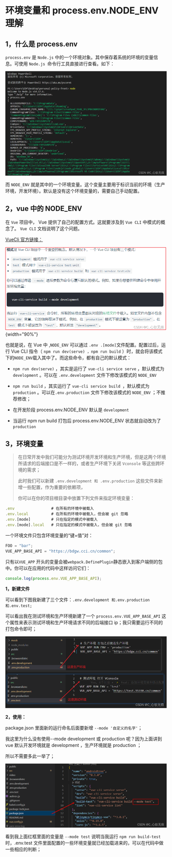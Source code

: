 # 环境变量和 process.env.NODE_ENV 理解

## 1，什么是 process.env

`process.env` 是 `Node.js` 中的一个环境对象。其中保存着系统的环境的变量信息。可使用 `Node.js `命令行工具直接进行查看。如下：

![在这里插入图片描述](../images/NODE_ENV.png)

而 `NODE_ENV` 就是其中的一个环境变量。这个变量主要用于标识当前的环境（生产环境，开发环境）。默认是没有这个环境变量的，需要自己手动配置。

## 2，vue 中的 NODE_ENV

在 `Vue` 项目中， Vue 提供了自己的配置方式。这就要涉及到 `Vue CLI` 中模式的概念了。 `Vue CLI` 文档说明了这个问题。

[VueCli 官方链接：](https://cli.vuejs.org/zh/guide/mode-and-env.html#%E6%A8%A1%E5%BC%8F)

![在这里插入图片描述](../images/NODE_ENV-1.png){width="90%"}


也就是说，在 Vue 中 ,`NODE_ENV` 可以通过 `.env .[mode]`文件配置。配置过后，运行 Vue CLI 指令（ `npm run dev(serve) ，npm run build` ）时，就会将该模式下的`NODE_ENV`载入其中了。而这些命令，都有自己的默认模式：

- `npm run dev(serve)` ，其实是运行了 `vue-cli service serve` ，默认模式为 `development` 。可以在 `.env.development` 文件下修改该模式的 `NODE_ENV`
- `npm run build` ，其实运行了 `vue-cli service build `，默认模式为 `production` 。可以在`.env.production` 文件下修改该模式的 `NODE_ENV` ；不推荐修改；

- 在开发阶段 process.env.NODE_ENV 默认是 `development`
- 当运行 npm run build 打包后 process.env.NODE_ENV 状态就自动改为了`production`

## 3，环境变量

> 在日常开发中我们可能分为测试环境开发环境和生产环境，但是这两个环境所请求的后端接口是不一样的，或者生产环境下关闭 `Vconsole` 等这些跨环境的需求；
>
> 此时我们可以新建 `.env.development 和 .env.production` 这些文件来新增一些配置，作为重要的依赖项，
>
> 你可以在你的项目根目录中放置下列文件来指定环境变量：

```javascript
.env                # 在所有的环境中被载入
.env.local          # 在所有的环境中被载入，但会被 git 忽略
.env.[mode]         # 只在指定的模式中被载入
.env.[mode].local   # 只在指定的模式中被载入，但会被 git 忽略
```

一个环境文件只包含环境变量的“键=值”对：

```javascript
FOO = "bar";
VUE_APP_BASE_API = "https://bdgw.cci.cn/common";
```

只有以`VUE_APP` 开头的变量会被` webpack.DefinePlugin `静态嵌入到客户端侧的包中。你可以在应用的代码中这样访问它们：

```javascript
console.log(process.env.VUE_APP_BASE_API);
```

**1，新建文件**

可以看到下图我新建了三个文件：`.env.development 和.env.production 和.env.test;`

可以看出我在测试环境和生产环境新建了一个 `process.env.VUE_APP_BASE_API` 这个属性来表示测试环境和生产环境请求不同的后端接口 ip；我只需要运行不同的打包命令即可；

![在这里插入图片描述](../images/NODE_ENV-2.png)

**2，使用：**

package.json 里面新的运行命名后面要新增 `--mode '自定义的名字'`；

我这里为什么没有使用--mode development 或 production 呢？因为上面讲到 vue 默认开发环境就是 development ，生产环境就是 production ；

所以不需要多此一举了；

![在这里插入图片描述](../images/NODE_ENV-3.png)

看到我上面红框里面的变量是 `--mode test` 说明当我运行 `npm run build-test` 时，.env.test 文件里面配置的一些环境变量就已经加载进来的，可以在代码中做一些相应的判断；
